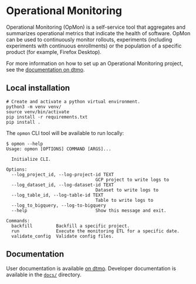Operational Monitoring
===

Operational Monitoring (OpMon) is a self-service tool that aggregates and summarizes operational metrics that indicate the health of software. OpMon can be used to continuously monitor rollouts, experiments (including experiments with continuous enrollments) or the population of a specific product (for example, Firefox Desktop).

For more information on how to set up an Operational Monitoring project, see the [documentation on dtmo](https://docs.telemetry.mozilla.org/cookbooks/operational_monitoring.html).

## Local installation

```
# Create and activate a python virtual environment.
python3 -m venv venv/
source venv/bin/activate
pip install -r requirements.txt
pip install .
```

The `opmon` CLI tool will be available to run locally:

```
$ opmon --help
Usage: opmon [OPTIONS] COMMAND [ARGS]...

  Initialize CLI.

Options:
  --log_project_id, --log-project-id TEXT
                                  GCP project to write logs to
  --log_dataset_id, --log-dataset-id TEXT
                                  Dataset to write logs to
  --log_table_id, --log-table-id TEXT
                                  Table to write logs to
  --log_to_bigquery, --log-to-bigquery
  --help                          Show this message and exit.

Commands:
  backfill         Backfill a specific project.
  run              Execute the monitoring ETL for a specific date.
  validate_config  Validate config files.
```

## Documentation

User documentation is available [on dtmo](https://docs.telemetry.mozilla.org/cookbooks/operational_monitoring.html).
Developer documentation is available in the [`docs/`](https://github.com/mozilla/opmon/tree/main/docs) directory.
